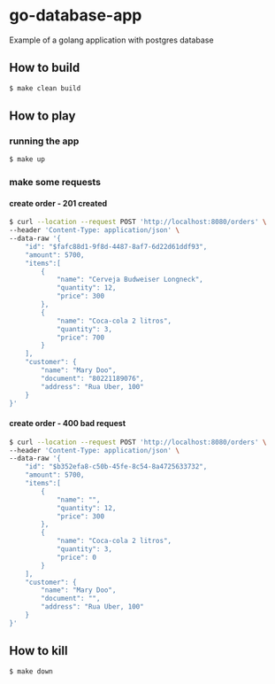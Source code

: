 # go-database-app
Example of a golang application with postgres database

## How to build
```bash
$ make clean build
```

## How to play

### running the app
```bash
$ make up
```

### make some requests

#### create order - 201 created
```bash
$ curl --location --request POST 'http://localhost:8080/orders' \
--header 'Content-Type: application/json' \
--data-raw '{
    "id": "$fafc88d1-9f8d-4487-8af7-6d22d61ddf93",
    "amount": 5700,
    "items":[
        {
            "name": "Cerveja Budweiser Longneck",
            "quantity": 12,
            "price": 300
        },
        {
            "name": "Coca-cola 2 litros",
            "quantity": 3,
            "price": 700
        }
    ],
    "customer": {
        "name": "Mary Doo",
        "document": "80221189076",
        "address": "Rua Uber, 100"
    }
}'
```

#### create order - 400 bad request
```bash
$ curl --location --request POST 'http://localhost:8080/orders' \
--header 'Content-Type: application/json' \
--data-raw '{
    "id": "$b352efa8-c50b-45fe-8c54-8a4725633732",
    "amount": 5700,
    "items":[
        {
            "name": "",
            "quantity": 12,
            "price": 300
        },
        {
            "name": "Coca-cola 2 litros",
            "quantity": 3,
            "price": 0
        }
    ],
    "customer": {
        "name": "Mary Doo",
        "document": "",
        "address": "Rua Uber, 100"
    }
}'
```

## How to kill
```bash
$ make down
```